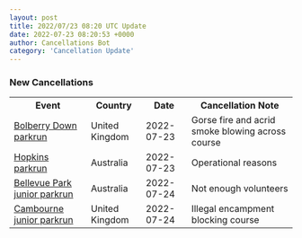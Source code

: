```yaml
---
layout: post
title: 2022/07/23 08:20 UTC Update
date: 2022-07-23 08:20:53 +0000
author: Cancellations Bot
category: 'Cancellation Update'
---
```


<h3>New Cancellations</h3>
<div class='hscrollable'>
<table style='width: 100%'>
    <tr>
        <th>Event</th>
        <th>Country</th>
        <th>Date</th>
        <th>Cancellation Note</th>
    </tr>
    <tr>
        <td><a href="https://www.parkrun.org.uk/bolberrydown">Bolberry Down parkrun</a></td>
        <td>United Kingdom</td>
        <td>2022-07-23</td>
        <td>Gorse fire and acrid smoke blowing across course</td>
    </tr>
    <tr>
        <td><a href="">Hopkins parkrun</a></td>
        <td>Australia</td>
        <td>2022-07-23</td>
        <td>Operational reasons</td>
    </tr>
    <tr>
        <td><a href="https://www.parkrun.com.au/bellevuepark-juniors">Bellevue Park junior parkrun</a></td>
        <td>Australia</td>
        <td>2022-07-24</td>
        <td>Not enough volunteers</td>
    </tr>
    <tr>
        <td><a href="https://www.parkrun.org.uk/cambourne-juniors">Cambourne junior parkrun</a></td>
        <td>United Kingdom</td>
        <td>2022-07-24</td>
        <td>Illegal encampment blocking course</td>
    </tr>
</table>
</div>
